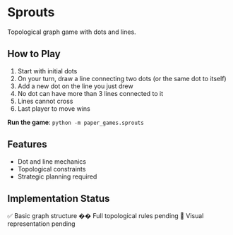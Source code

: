# Sprouts

Topological graph game with dots and lines.

## How to Play

1. Start with initial dots
1. On your turn, draw a line connecting two dots (or the same dot to itself)
1. Add a new dot on the line you just drew
1. No dot can have more than 3 lines connected to it
1. Lines cannot cross
1. Last player to move wins

**Run the game**: `python -m paper_games.sprouts`

## Features

- Dot and line mechanics
- Topological constraints
- Strategic planning required

## Implementation Status

✅ Basic graph structure �� Full topological rules pending 🔄 Visual representation pending
